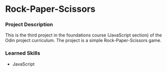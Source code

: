 # Rock-Paper-Scissors

### Project Description
This is the third project in the foundations course (JavaScript section) of the Odin project curriculum. The project is a simple Rock-Paper-Scissors game.

### Learned Skills
- JavaScript